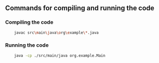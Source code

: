 ## Commands for compiling and running the code

### Compiling the code
```bash
    javac src\main\java\org\example\*.java
```

### Running the code
```bash
    java -cp ./src/main/java org.example.Main
```